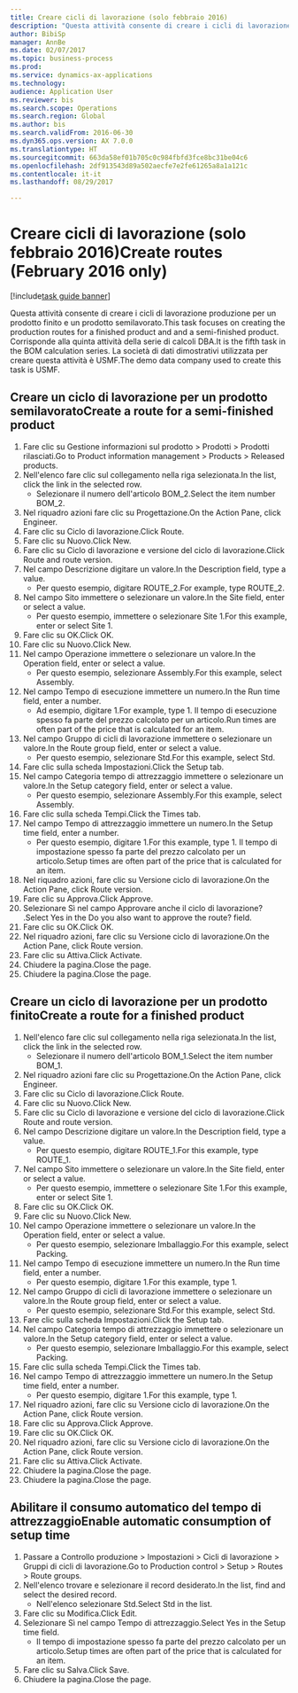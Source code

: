 ```yaml
--- 
title: Creare cicli di lavorazione (solo febbraio 2016)
description: "Questa attività consente di creare i cicli di lavorazione produzione per un prodotto finito e un prodotto semilavorato."
author: BibiSp
manager: AnnBe
ms.date: 02/07/2017
ms.topic: business-process
ms.prod: 
ms.service: dynamics-ax-applications
ms.technology: 
audience: Application User
ms.reviewer: bis
ms.search.scope: Operations
ms.search.region: Global
ms.author: bis
ms.search.validFrom: 2016-06-30
ms.dyn365.ops.version: AX 7.0.0
ms.translationtype: HT
ms.sourcegitcommit: 663da58ef01b705c0c984fbfd3fce8bc31be04c6
ms.openlocfilehash: 2df913543d89a502aecfe7e2fe61265a8a1a121c
ms.contentlocale: it-it
ms.lasthandoff: 08/29/2017

---
```

# <a name="create-routes-february-2016-only"></a><span data-ttu-id="0eac9-103">Creare cicli di lavorazione (solo febbraio 2016)</span><span class="sxs-lookup"><span data-stu-id="0eac9-103">Create routes (February 2016 only)</span></span>

[!include[task guide banner](../../includes/task-guide-banner.md)]

<span data-ttu-id="0eac9-104">Questa attività consente di creare i cicli di lavorazione produzione per un prodotto finito e un prodotto semilavorato.</span><span class="sxs-lookup"><span data-stu-id="0eac9-104">This task focuses on creating the production routes for a finished product and and a semi-finished product.</span></span> <span data-ttu-id="0eac9-105">Corrisponde alla quinta attività della serie di calcoli DBA.</span><span class="sxs-lookup"><span data-stu-id="0eac9-105">It is the fifth task in the BOM calculation series.</span></span> <span data-ttu-id="0eac9-106">La società di dati dimostrativi utilizzata per creare questa attività è USMF.</span><span class="sxs-lookup"><span data-stu-id="0eac9-106">The demo data company used to create this task is USMF.</span></span>


## <a name="create-a-route-for-a-semi-finished-product"></a><span data-ttu-id="0eac9-107">Creare un ciclo di lavorazione per un prodotto semilavorato</span><span class="sxs-lookup"><span data-stu-id="0eac9-107">Create a route for a semi-finished product</span></span>
1. <span data-ttu-id="0eac9-108">Fare clic su Gestione informazioni sul prodotto > Prodotti > Prodotti rilasciati.</span><span class="sxs-lookup"><span data-stu-id="0eac9-108">Go to Product information management > Products > Released products.</span></span>
2. <span data-ttu-id="0eac9-109">Nell'elenco fare clic sul collegamento nella riga selezionata.</span><span class="sxs-lookup"><span data-stu-id="0eac9-109">In the list, click the link in the selected row.</span></span>
    * <span data-ttu-id="0eac9-110">Selezionare il numero dell'articolo BOM_2.</span><span class="sxs-lookup"><span data-stu-id="0eac9-110">Select the item number BOM_2.</span></span>  
3. <span data-ttu-id="0eac9-111">Nel riquadro azioni fare clic su Progettazione.</span><span class="sxs-lookup"><span data-stu-id="0eac9-111">On the Action Pane, click Engineer.</span></span>
4. <span data-ttu-id="0eac9-112">Fare clic su Ciclo di lavorazione.</span><span class="sxs-lookup"><span data-stu-id="0eac9-112">Click Route.</span></span>
5. <span data-ttu-id="0eac9-113">Fare clic su Nuovo.</span><span class="sxs-lookup"><span data-stu-id="0eac9-113">Click New.</span></span>
6. <span data-ttu-id="0eac9-114">Fare clic su Ciclo di lavorazione e versione del ciclo di lavorazione.</span><span class="sxs-lookup"><span data-stu-id="0eac9-114">Click Route and route version.</span></span>
7. <span data-ttu-id="0eac9-115">Nel campo Descrizione digitare un valore.</span><span class="sxs-lookup"><span data-stu-id="0eac9-115">In the Description field, type a value.</span></span>
    * <span data-ttu-id="0eac9-116">Per questo esempio, digitare ROUTE_2.</span><span class="sxs-lookup"><span data-stu-id="0eac9-116">For example, type ROUTE_2.</span></span>  
8. <span data-ttu-id="0eac9-117">Nel campo Sito immettere o selezionare un valore.</span><span class="sxs-lookup"><span data-stu-id="0eac9-117">In the Site field, enter or select a value.</span></span>
    * <span data-ttu-id="0eac9-118">Per questo esempio, immettere o selezionare Site 1.</span><span class="sxs-lookup"><span data-stu-id="0eac9-118">For this example, enter or select Site 1.</span></span>  
9. <span data-ttu-id="0eac9-119">Fare clic su OK.</span><span class="sxs-lookup"><span data-stu-id="0eac9-119">Click OK.</span></span>
10. <span data-ttu-id="0eac9-120">Fare clic su Nuovo.</span><span class="sxs-lookup"><span data-stu-id="0eac9-120">Click New.</span></span>
11. <span data-ttu-id="0eac9-121">Nel campo Operazione immettere o selezionare un valore.</span><span class="sxs-lookup"><span data-stu-id="0eac9-121">In the Operation field, enter or select a value.</span></span>
    * <span data-ttu-id="0eac9-122">Per questo esempio, selezionare Assembly.</span><span class="sxs-lookup"><span data-stu-id="0eac9-122">For this example, select Assembly.</span></span>  
12. <span data-ttu-id="0eac9-123">Nel campo Tempo di esecuzione immettere un numero.</span><span class="sxs-lookup"><span data-stu-id="0eac9-123">In the Run time field, enter a number.</span></span>
    * <span data-ttu-id="0eac9-124">Ad esempio, digitare 1.</span><span class="sxs-lookup"><span data-stu-id="0eac9-124">For example, type 1.</span></span> <span data-ttu-id="0eac9-125">Il tempo di esecuzione spesso fa parte del prezzo calcolato per un articolo.</span><span class="sxs-lookup"><span data-stu-id="0eac9-125">Run times are often part of the price that is calculated for an item.</span></span>  
13. <span data-ttu-id="0eac9-126">Nel campo Gruppo di cicli di lavorazione immettere o selezionare un valore.</span><span class="sxs-lookup"><span data-stu-id="0eac9-126">In the Route group field, enter or select a value.</span></span>
    * <span data-ttu-id="0eac9-127">Per questo esempio, selezionare Std.</span><span class="sxs-lookup"><span data-stu-id="0eac9-127">For this example, select Std.</span></span>  
14. <span data-ttu-id="0eac9-128">Fare clic sulla scheda Impostazioni.</span><span class="sxs-lookup"><span data-stu-id="0eac9-128">Click the Setup tab.</span></span>
15. <span data-ttu-id="0eac9-129">Nel campo Categoria tempo di attrezzaggio immettere o selezionare un valore.</span><span class="sxs-lookup"><span data-stu-id="0eac9-129">In the Setup category field, enter or select a value.</span></span>
    * <span data-ttu-id="0eac9-130">Per questo esempio, selezionare Assembly.</span><span class="sxs-lookup"><span data-stu-id="0eac9-130">For this example, select Assembly.</span></span>  
16. <span data-ttu-id="0eac9-131">Fare clic sulla scheda Tempi.</span><span class="sxs-lookup"><span data-stu-id="0eac9-131">Click the Times tab.</span></span>
17. <span data-ttu-id="0eac9-132">Nel campo Tempo di attrezzaggio immettere un numero.</span><span class="sxs-lookup"><span data-stu-id="0eac9-132">In the Setup time field, enter a number.</span></span>
    * <span data-ttu-id="0eac9-133">Per questo esempio, digitare 1.</span><span class="sxs-lookup"><span data-stu-id="0eac9-133">For this example, type 1.</span></span> <span data-ttu-id="0eac9-134">Il tempo di impostazione spesso fa parte del prezzo calcolato per un articolo.</span><span class="sxs-lookup"><span data-stu-id="0eac9-134">Setup times are often part of the price that is calculated for an item.</span></span>  
18. <span data-ttu-id="0eac9-135">Nel riquadro azioni, fare clic su Versione ciclo di lavorazione.</span><span class="sxs-lookup"><span data-stu-id="0eac9-135">On the Action Pane, click Route version.</span></span>
19. <span data-ttu-id="0eac9-136">Fare clic su Approva.</span><span class="sxs-lookup"><span data-stu-id="0eac9-136">Click Approve.</span></span>
20. <span data-ttu-id="0eac9-137">Selezionare Sì nel campo Approvare anche il ciclo di lavorazione? .</span><span class="sxs-lookup"><span data-stu-id="0eac9-137">Select Yes in the Do you also want to approve the route? field.</span></span>
21. <span data-ttu-id="0eac9-138">Fare clic su OK.</span><span class="sxs-lookup"><span data-stu-id="0eac9-138">Click OK.</span></span>
22. <span data-ttu-id="0eac9-139">Nel riquadro azioni, fare clic su Versione ciclo di lavorazione.</span><span class="sxs-lookup"><span data-stu-id="0eac9-139">On the Action Pane, click Route version.</span></span>
23. <span data-ttu-id="0eac9-140">Fare clic su Attiva.</span><span class="sxs-lookup"><span data-stu-id="0eac9-140">Click Activate.</span></span>
24. <span data-ttu-id="0eac9-141">Chiudere la pagina.</span><span class="sxs-lookup"><span data-stu-id="0eac9-141">Close the page.</span></span>
25. <span data-ttu-id="0eac9-142">Chiudere la pagina.</span><span class="sxs-lookup"><span data-stu-id="0eac9-142">Close the page.</span></span>

## <a name="create-a-route-for-a-finished-product"></a><span data-ttu-id="0eac9-143">Creare un ciclo di lavorazione per un prodotto finito</span><span class="sxs-lookup"><span data-stu-id="0eac9-143">Create a route for a finished product</span></span>
1. <span data-ttu-id="0eac9-144">Nell'elenco fare clic sul collegamento nella riga selezionata.</span><span class="sxs-lookup"><span data-stu-id="0eac9-144">In the list, click the link in the selected row.</span></span>
    * <span data-ttu-id="0eac9-145">Selezionare il numero dell'articolo BOM_1.</span><span class="sxs-lookup"><span data-stu-id="0eac9-145">Select the item number BOM_1.</span></span>  
2. <span data-ttu-id="0eac9-146">Nel riquadro azioni fare clic su Progettazione.</span><span class="sxs-lookup"><span data-stu-id="0eac9-146">On the Action Pane, click Engineer.</span></span>
3. <span data-ttu-id="0eac9-147">Fare clic su Ciclo di lavorazione.</span><span class="sxs-lookup"><span data-stu-id="0eac9-147">Click Route.</span></span>
4. <span data-ttu-id="0eac9-148">Fare clic su Nuovo.</span><span class="sxs-lookup"><span data-stu-id="0eac9-148">Click New.</span></span>
5. <span data-ttu-id="0eac9-149">Fare clic su Ciclo di lavorazione e versione del ciclo di lavorazione.</span><span class="sxs-lookup"><span data-stu-id="0eac9-149">Click Route and route version.</span></span>
6. <span data-ttu-id="0eac9-150">Nel campo Descrizione digitare un valore.</span><span class="sxs-lookup"><span data-stu-id="0eac9-150">In the Description field, type a value.</span></span>
    * <span data-ttu-id="0eac9-151">Per questo esempio, digitare ROUTE_1.</span><span class="sxs-lookup"><span data-stu-id="0eac9-151">For this example, type ROUTE_1.</span></span>  
7. <span data-ttu-id="0eac9-152">Nel campo Sito immettere o selezionare un valore.</span><span class="sxs-lookup"><span data-stu-id="0eac9-152">In the Site field, enter or select a value.</span></span>
    * <span data-ttu-id="0eac9-153">Per questo esempio, immettere o selezionare Site 1.</span><span class="sxs-lookup"><span data-stu-id="0eac9-153">For this example, enter or select Site 1.</span></span>  
8. <span data-ttu-id="0eac9-154">Fare clic su OK.</span><span class="sxs-lookup"><span data-stu-id="0eac9-154">Click OK.</span></span>
9. <span data-ttu-id="0eac9-155">Fare clic su Nuovo.</span><span class="sxs-lookup"><span data-stu-id="0eac9-155">Click New.</span></span>
10. <span data-ttu-id="0eac9-156">Nel campo Operazione immettere o selezionare un valore.</span><span class="sxs-lookup"><span data-stu-id="0eac9-156">In the Operation field, enter or select a value.</span></span>
    * <span data-ttu-id="0eac9-157">Per questo esempio, selezionare Imballaggio.</span><span class="sxs-lookup"><span data-stu-id="0eac9-157">For this example, select Packing.</span></span>  
11. <span data-ttu-id="0eac9-158">Nel campo Tempo di esecuzione immettere un numero.</span><span class="sxs-lookup"><span data-stu-id="0eac9-158">In the Run time field, enter a number.</span></span>
    * <span data-ttu-id="0eac9-159">Per questo esempio, digitare 1.</span><span class="sxs-lookup"><span data-stu-id="0eac9-159">For this example, type 1.</span></span>  
12. <span data-ttu-id="0eac9-160">Nel campo Gruppo di cicli di lavorazione immettere o selezionare un valore.</span><span class="sxs-lookup"><span data-stu-id="0eac9-160">In the Route group field, enter or select a value.</span></span>
    * <span data-ttu-id="0eac9-161">Per questo esempio, selezionare Std.</span><span class="sxs-lookup"><span data-stu-id="0eac9-161">For this example, select Std.</span></span>  
13. <span data-ttu-id="0eac9-162">Fare clic sulla scheda Impostazioni.</span><span class="sxs-lookup"><span data-stu-id="0eac9-162">Click the Setup tab.</span></span>
14. <span data-ttu-id="0eac9-163">Nel campo Categoria tempo di attrezzaggio immettere o selezionare un valore.</span><span class="sxs-lookup"><span data-stu-id="0eac9-163">In the Setup category field, enter or select a value.</span></span>
    * <span data-ttu-id="0eac9-164">Per questo esempio, selezionare Imballaggio.</span><span class="sxs-lookup"><span data-stu-id="0eac9-164">For this example, select Packing.</span></span>  
15. <span data-ttu-id="0eac9-165">Fare clic sulla scheda Tempi.</span><span class="sxs-lookup"><span data-stu-id="0eac9-165">Click the Times tab.</span></span>
16. <span data-ttu-id="0eac9-166">Nel campo Tempo di attrezzaggio immettere un numero.</span><span class="sxs-lookup"><span data-stu-id="0eac9-166">In the Setup time field, enter a number.</span></span>
    * <span data-ttu-id="0eac9-167">Per questo esempio, digitare 1.</span><span class="sxs-lookup"><span data-stu-id="0eac9-167">For this example, type 1.</span></span>  
17. <span data-ttu-id="0eac9-168">Nel riquadro azioni, fare clic su Versione ciclo di lavorazione.</span><span class="sxs-lookup"><span data-stu-id="0eac9-168">On the Action Pane, click Route version.</span></span>
18. <span data-ttu-id="0eac9-169">Fare clic su Approva.</span><span class="sxs-lookup"><span data-stu-id="0eac9-169">Click Approve.</span></span>
19. <span data-ttu-id="0eac9-170">Fare clic su OK.</span><span class="sxs-lookup"><span data-stu-id="0eac9-170">Click OK.</span></span>
20. <span data-ttu-id="0eac9-171">Nel riquadro azioni, fare clic su Versione ciclo di lavorazione.</span><span class="sxs-lookup"><span data-stu-id="0eac9-171">On the Action Pane, click Route version.</span></span>
21. <span data-ttu-id="0eac9-172">Fare clic su Attiva.</span><span class="sxs-lookup"><span data-stu-id="0eac9-172">Click Activate.</span></span>
22. <span data-ttu-id="0eac9-173">Chiudere la pagina.</span><span class="sxs-lookup"><span data-stu-id="0eac9-173">Close the page.</span></span>
23. <span data-ttu-id="0eac9-174">Chiudere la pagina.</span><span class="sxs-lookup"><span data-stu-id="0eac9-174">Close the page.</span></span>

## <a name="enable-automatic-consumption-of-setup-time"></a><span data-ttu-id="0eac9-175">Abilitare il consumo automatico del tempo di attrezzaggio</span><span class="sxs-lookup"><span data-stu-id="0eac9-175">Enable automatic consumption of setup time</span></span>
1. <span data-ttu-id="0eac9-176">Passare a Controllo produzione > Impostazioni > Cicli di lavorazione > Gruppi di cicli di lavorazione.</span><span class="sxs-lookup"><span data-stu-id="0eac9-176">Go to Production control > Setup > Routes > Route groups.</span></span>
2. <span data-ttu-id="0eac9-177">Nell'elenco trovare e selezionare il record desiderato.</span><span class="sxs-lookup"><span data-stu-id="0eac9-177">In the list, find and select the desired record.</span></span>
    * <span data-ttu-id="0eac9-178">Nell'elenco selezionare Std.</span><span class="sxs-lookup"><span data-stu-id="0eac9-178">Select Std in the list.</span></span>  
3. <span data-ttu-id="0eac9-179">Fare clic su Modifica.</span><span class="sxs-lookup"><span data-stu-id="0eac9-179">Click Edit.</span></span>
4. <span data-ttu-id="0eac9-180">Selezionare Sì nel campo Tempo di attrezzaggio.</span><span class="sxs-lookup"><span data-stu-id="0eac9-180">Select Yes in the Setup time field.</span></span>
    * <span data-ttu-id="0eac9-181">Il tempo di impostazione spesso fa parte del prezzo calcolato per un articolo.</span><span class="sxs-lookup"><span data-stu-id="0eac9-181">Setup times are often part of the price that is calculated for an item.</span></span>  
5. <span data-ttu-id="0eac9-182">Fare clic su Salva.</span><span class="sxs-lookup"><span data-stu-id="0eac9-182">Click Save.</span></span>
6. <span data-ttu-id="0eac9-183">Chiudere la pagina.</span><span class="sxs-lookup"><span data-stu-id="0eac9-183">Close the page.</span></span>


